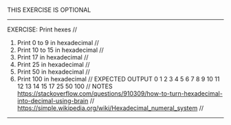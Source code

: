 THIS EXERCISE IS OPTIONAL

---------------------------------------------------------
EXERCISE: Print hexes
//
 1. Print 0 to 9 in hexadecimal
//
 2. Print 10 to 15 in hexadecimal
//
 3. Print 17 in hexadecimal
//
 4. Print 25 in hexadecimal
//
 5. Print 50 in hexadecimal
//
 6. Print 100 in hexadecimal
//
EXPECTED OUTPUT
 0 1 2 3 4 5 6 7 8 9
 10 11 12 13 14 15
 17
 25
 50
 100
//
NOTES
 https://stackoverflow.com/questions/910309/how-to-turn-hexadecimal-into-decimal-using-brain
//
https://simple.wikipedia.org/wiki/Hexadecimal_numeral_system
//
---------------------------------------------------------